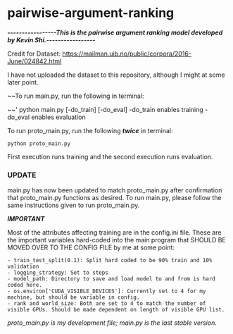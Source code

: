 # pairwise-argument-ranking

***-----------------This is the pairwise argument ranking model developed by Kevin Shi.-----------------***


Credit for Dataset: https://mailman.uib.no/public/corpora/2016-June/024842.html

I have not uploaded the dataset to this repository, although I might at some later point.


~~To run main.py, run the following in terminal:

~~'	python main.py [-do_train] [-do_eval]
	-do_train enables training
	-do_eval enables evaluation
	
To run proto_main.py, run the following ***twice*** in terminal:

	python proto_main.py
	
First execution runs training and the second execution runs evaluation.

### UPDATE

main.py has now been updated to match proto_main.py after confirmation that proto_main.py functions as desired. To run main.py, please follow the same instructions given to run proto_main.py.

***IMPORTANT***

Most of the attributes affecting training are in the config.ini file. These are the important variables hard-coded into the main program that SHOULD BE MOVED OVER TO THE CONFIG FILE by me at some point:

	- train_test_split(0.1): Split hard coded to be 90% train and 10% validation
	- logging_strategy: Set to steps
	- model_path: Directory to save and load model to and from is hard coded here.
	- os.environ['CUDA_VISIBLE_DEVICES']: Currently set to 4 for my machine, but should be variable in config.
	- rank and world_size: Both are set to 4 to match the number of visible GPUs. Should be made dependent on length of visible GPU list.
	
*proto_main.py is my development file; main.py is the last stable version.*

